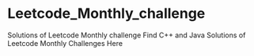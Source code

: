 # Leetcode_Monthly_challenge
Solutions of Leetcode Monthly challenge
Find C++ and Java Solutions of Leetcode Monthly Challenges Here
